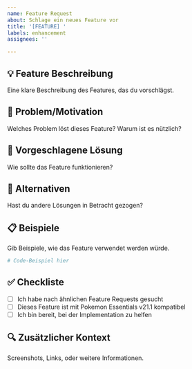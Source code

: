 ```yaml
---
name: Feature Request
about: Schlage ein neues Feature vor
title: '[FEATURE] '
labels: enhancement
assignees: ''

---
```


## 💡 Feature Beschreibung
Eine klare Beschreibung des Features, das du vorschlägst.

## 🎯 Problem/Motivation
Welches Problem löst dieses Feature? Warum ist es nützlich?

## 💭 Vorgeschlagene Lösung
Wie sollte das Feature funktionieren?

## 🔄 Alternativen
Hast du andere Lösungen in Betracht gezogen?

## 📋 Beispiele
Gib Beispiele, wie das Feature verwendet werden würde.

```ruby
# Code-Beispiel hier
```

## ✅ Checkliste
- [ ] Ich habe nach ähnlichen Feature Requests gesucht
- [ ] Dieses Feature ist mit Pokemon Essentials v21.1 kompatibel
- [ ] Ich bin bereit, bei der Implementation zu helfen

## 🔍 Zusätzlicher Kontext
Screenshots, Links, oder weitere Informationen.
